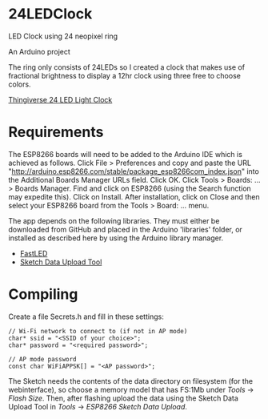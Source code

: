 # 24LEDClock
LED Clock using 24 neopixel ring

An Arduino project

The ring only consists of 24LEDs so I created a clock that makes use of fractional brightness to display a 12hr clock using three free to choose colors.

[Thingiverse 24 LED Light Clock](https://www.thingiverse.com/thing:4541805)

# Requirements
The ESP8266 boards will need to be added to the Arduino IDE which is achieved as follows. Click File > Preferences and copy and paste the URL "http://arduino.esp8266.com/stable/package_esp8266com_index.json" into the Additional Boards Manager URLs field. Click OK. Click Tools > Boards: ... > Boards Manager. Find and click on ESP8266 (using the Search function may expedite this). Click on Install. After installation, click on Close and then select your ESP8266 board from the Tools > Board: ... menu.

The app depends on the following libraries. They must either be downloaded from GitHub and placed in the Arduino 'libraries' folder, or installed as described here by using the Arduino library manager.

- [FastLED](https://github.com/FastLED/FastLED)
- [Sketch Data Upload Tool](https://github.com/esp8266/arduino-esp8266fs-plugin/releases/download/0.2.0/ESP8266FS-0.2.0.zip)

# Compiling
Create a file Secrets.h and fill in these settings:
```
// Wi-Fi network to connect to (if not in AP mode)
char* ssid = "<SSID of your choice>";
char* password = "<required password>";

// AP mode password
const char WiFiAPPSK[] = "<AP password>";
```

The Sketch needs the contents of the data directory on filesystem (for the webinterface), so choose a memory model that has FS:1Mb under *Tools* -> *Flash Size*. Then, after flashing upload the data using the Sketch Data Upload Tool in *Tools* -> *ESP8266 Sketch Data Upload*.
